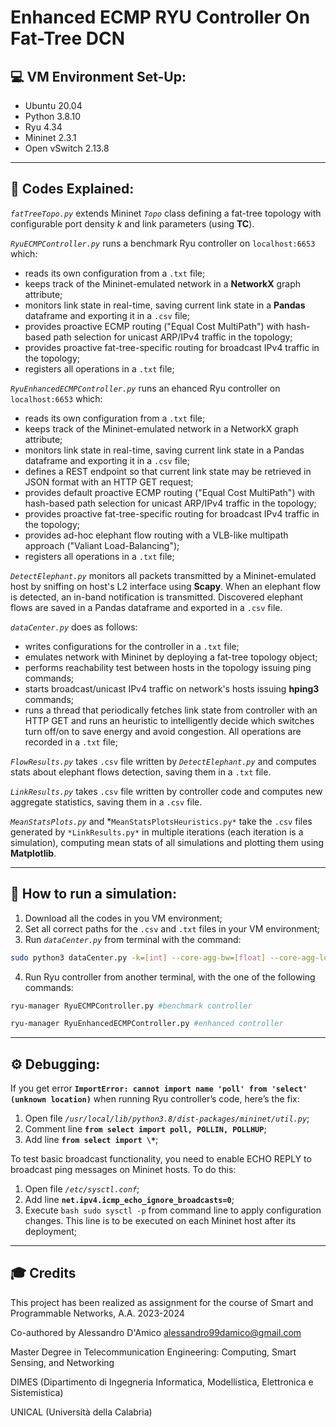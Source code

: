 # Enhanced ECMP RYU Controller On Fat-Tree DCN

## 💻 VM Environment Set-Up:
- Ubuntu 20.04
- Python 3.8.10
- Ryu 4.34
- Mininet 2.3.1
- Open vSwitch 2.13.8

---

## 📄 Codes Explained:

*`fatTreeTopo.py`* extends Mininet *`Topo`* class defining a fat-tree topology with configurable port density *k* and link parameters (using **TC**).

*`RyuECMPController.py`* runs a benchmark Ryu controller on `localhost:6653` which:
- reads its own configuration from a `.txt` file;
- keeps track of the Mininet-emulated network in a **NetworkX** graph attribute;
- monitors link state in real-time, saving current link state in a **Pandas** dataframe and exporting it in a `.csv` file;
- provides proactive ECMP routing ("Equal Cost MultiPath") with hash-based path selection for unicast ARP/IPv4 traffic in the topology;
- provides proactive fat-tree-specific routing for broadcast IPv4 traffic in the topology;
- registers all operations in a `.txt` file;

*`RyuEnhancedECMPController.py`* runs an ehanced Ryu controller on `localhost:6653` which:
- reads its own configuration from a `.txt` file;
- keeps track of the Mininet-emulated network in a NetworkX graph attribute;
- monitors link state in real-time, saving current link state in a Pandas dataframe and exporting it in a `.csv` file;
- defines a REST endpoint so that current link state may be retrieved in JSON format with an HTTP GET request;
- provides default proactive ECMP routing ("Equal Cost MultiPath") with hash-based path selection for unicast ARP/IPv4 traffic in the topology;
- provides proactive fat-tree-specific routing for broadcast IPv4 traffic in the topology;
- provides ad-hoc elephant flow routing with a VLB-like multipath approach ("Valiant Load-Balancing"); 
- registers all operations in a `.txt` file;

*`DetectElephant.py`* monitors all packets transmitted by a Mininet-emulated host by sniffing on host's L2 interface using **Scapy**. When an elephant flow is detected, an in-band notification is transmitted.
Discovered elephant flows are saved in a Pandas dataframe and exported in a `.csv` file.

*`dataCenter.py`* does as follows:
- writes configurations for the controller in a `.txt` file;
- emulates network with Mininet by deploying a fat-tree topology object;
- performs reachability test between hosts in the topology issuing ping commands;
- starts broadcast/unicast IPv4 traffic on network's hosts issuing **hping3** commands;
- runs a thread that periodically fetches link state from controller with an HTTP GET and runs an heuristic to intelligently decide which switches turn off/on to save energy and avoid congestion. All operations are recorded in a `.txt` file;

*`FlowResults.py`* takes `.csv` file written by *`DetectElephant.py`* and computes stats about elephant flows detection, saving them in a `.txt` file.

*`LinkResults.py`* takes `.csv` file written by controller code and computes new aggregate statistics, saving them in a `.csv` file.

*`MeanStatsPlots.py`* and *`MeanStatsPlotsHeuristics.py*` take the `.csv` files generated by `*LinkResults.py*` in multiple iterations (each iteration is a simulation), computing mean stats of all simulations and plotting them using **Matplotlib**.

---

## 🧪 How to run a simulation:
1) Download all the codes in you VM environment;
2) Set all correct paths for the `.csv` and `.txt` files in your VM environment;
3) Run *`dataCenter.py`* from terminal with the command:

```bash
sudo python3 dataCenter.py -k=[int] --core-agg-bw=[float] --core-agg-loss=[int] --core-agg-delay=[str] --core-agg-jitter=[str] --core-agg-max-queue=[int] --agg-edge-bw=[float] --agg-edge-loss=[int]  --agg-edge-delay=[str] --agg-edge-jitter=[str]  --agg-edge-max-queue=[int] --edge-server-bw=[float] --edge-server-loss=[int]  --edge-server-delay=[str] --edge-server-jitter=[str]  --edge-server-max-queue=[int] --arp (optional)
```

4) Run Ryu controller from another terminal, with the one of the following commands:

```bash
ryu-manager RyuECMPController.py #benchmark controller
```
```bash
ryu-manager RyuEnhancedECMPController.py #enhanced controller
```

---

## ⚙️ Debugging:
If you get error **`ImportError: cannot import name 'poll' from 'select' (unknown location)`** when running Ryu controller’s code, here’s the fix:
1) Open file *`/usr/local/lib/python3.8/dist-packages/mininet/util.py`*;
1) Comment line **`from select import poll, POLLIN, POLLHUP`**;
2) Add line **`from select import \*`**;

To test basic broadcast functionality, you need to enable ECHO REPLY to broadcast ping messages on Mininet hosts. To do this:
1) Open file *`/etc/sysctl.conf`*;
2) Add line **`net.ipv4.icmp_echo_ignore_broadcasts=0`**;
3) Execute ```bash sudo sysctl -p``` from command line to apply configuration changes. This line is to be executed on each Mininet host after its deployment;

---

## 🎓 Credits
This project has been realized as assignment for the course of Smart and Programmable Networks, A.A. 2023-2024


Co-authored by Alessandro D'Amico <alessandro99damico@gmail.com>


Master Degree in Telecommunication Engineering: Computing, Smart Sensing, and Networking


DIMES (Dipartimento di Ingegneria Informatica, Modellistica, Elettronica e Sistemistica)


UNICAL (Università della Calabria)
